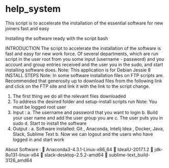 # help_system
This script is to accelerate the installation of the essential software for new joiners fast and easy

Installing the software ready with the script bash


INTRODUCTION
The script to accelerate the installation of the software is fast and easy for new work force. Of several departments, which are run script in the user root from you some input (username - password) and you account and group entries received and the user you in the sudo, and start installing software does.
Note: This application is for Debian Jessie 8
INSTALL STEPS
Note: In some software installation files on FTP scripts are. Recommended that generosity up to download files from the following link and click on the FTP site and link it with the link to the script change.
1.	The first thing we do all the relevant files downloaded
2.	To address the desired folder and setup-install scripts run
Note: You must be logged root user
3.	Input : 
a.	The username and password that you want to login
b.	Build your user name and add the user group you are
c.	The user puts you in sudo
d.	Start to install the software
4.	Output :
a.	Software installed: Git , Anaconda, Intelij Idea , Docker,  Java, Slack, Sublime Text
b.	Now we can logout and the users who have logged in and start work

About Software :
	Anaconda3-4.3.1-Linux-x86_64
	IdeaIU-2017.1.2
	jdk-8u131-linux-x64
	slack-desktop-2.5.2-amd64
	sublime-text_build-3126_amd64

